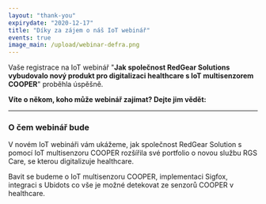 ```yaml
---
layout: "thank-you"
expirydate: "2020-12-17"
title: "Díky za zájem o náš IoT webinář"
events: true
image_main: /upload/webinar-defra.png
---
```


Vaše registrace na IoT webinář "**Jak společnost RedGear Solutions vybudovalo nový produkt pro digitalizaci healthcare s IoT multisenzorem COOPER**" proběhla úspěšně.

**Víte o někom, koho může webinář zajímat? Dejte jim vědět:**
<div class="addthis_inline_share_toolbox pb-30" data-url="https://www.hardwario.com/cs/events/2020-12-16-webinar-industry/" data-title="[IoT webinář] Jak společnost RedGear Solutions vybudovalo nový produkt pro digitalizaci healthcare s IoT multisenzorem COOPER" data-description="Jak společnost RedGear Solutions vybudovalo nový produkt pro digitalizaci healthcare s IoT multisenzorem COOPER" ></div>

<hr class = "mb-30"/>

<h3 class = "mb-20">O čem webinář bude</h3>

V novém IoT webináři vám ukážeme, jak společnost RedGear Solution s pomocí IoT multisenzoru COOPER rozšířila své portfolio o novou službu RGS Care, se kterou digitalizuje healthcare. 

Bavit se budeme o IoT multisenzoru COOPER, implementaci Sigfox, integraci s Ubidots co vše je možné detekovat ze senzorů COOPER v healthcare.